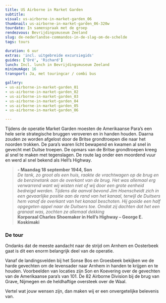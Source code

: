 ```yaml
---
title: US Airborne in Market Garden
subtitle:
visual: us-airborne-in-market-garden_06
thumbnail: us-airborne-in-market-garden_06-320w
tourdate: In samenspraak met de groep
rendezvous: Bevrijdingsmuseum Zeeland
slug: de-nederlandse-commandos-in-de-slag-om-de-schelde
tags: tours

duration: 6 uur
extras: 'incl. uitgebreide excursiegids'
guides: ['Dré', 'Richard']
lunch: Incl. lunch in Bevrijdingsmuseum Zeeland
minimumAge: 16
transport: Ja, met touringcar / combi bus

gallery:
- us-airborne-in-market-garden_01
- us-airborne-in-market-garden_02
- us-airborne-in-market-garden_03
- us-airborne-in-market-garden_04
- us-airborne-in-market-garden_05
- us-airborne-in-market-garden_06

---
```


Tijdens de operatie Market Garden moesten de Amerikaanse Para’s een hele serie strategische bruggen veroveren en in handen houden.  Daarna zouden ze worden afgelost door de Britse grondtroepen die naar het noorden trokken. De para’s waren licht bewapend en kwamen al snel in gevecht met Duitse troepen. De opmars van de Britse grondtroepen kreeg al snel te maken met tegenslagen. De route lag onder een moordend vuur en werd al snel bekend als Hell’s Highway.

>**- Maandag 18 september 1944, Son**  
*De tank, zo groot als een huis,  raakte de vrachtwagen op de brug en de benzinetank aan de overkant van de brug. Het was allemaal erg verwarrend want wij wisten niet of wij door een grote eenheid bedreigd werden. Tijdens die aanval bevond Jim Hoenscheidt zich in een gevaarlijke positie aan de rand van het kanaal, terwijl de Duitsers hem vanaf de overkant van het kanaal beschoten. Hij gooide een half opgegeten appel naar de Duitsers toe. Omdat zij dachten dat het een granaat was, zochten ze allemaal dekking*  
**Korporaal Charles Shoemaker in Hell’s Highway – George E. Koskimaki**

### De tour
Ondanks dat de meeste aandacht naar de strijd om Arnhem en Oosterbeek gaat is dit een enorm belangrijk deel van de operatie.  

Vanaf de landingsvelden bij het Sonse Bos en Groesbeek bekijken we de harde gevechten om de levensader naar Arnhem in handen te krijgen en te houden. Voorbeelden van locaties zijn Son en Koevering over de gevechten van de Amerikaanse para’s van 101. De 82 Airborne Division bij de brug van Grave, Nijmegen en de heldhaftige oversteek over de Waal.

Vertel wat jouw wensen zijn, dan maken wij er een onvergetelijke belevenis van.

